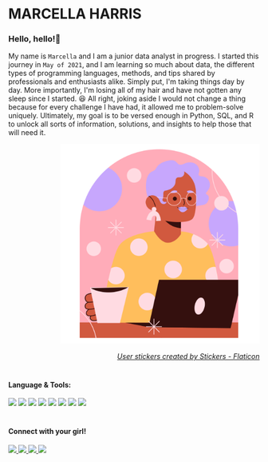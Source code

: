 # MARCELLA HARRIS
### Hello, hello!👋

My name is `Marcella` and I am a junior data analyst in progress. I started this journey in `May of 2021`, and I am learning so much about data, the different types of programming languages, methods, and tips shared by professionals and enthusiasts alike. Simply put, I'm taking things day by day. More importantly, I'm losing all of my hair and have not gotten any sleep since I started. :laughing: All right, joking aside I would not change a thing because for every challenge I have had, it allowed me to problem-solve uniquely. Ultimately, my goal is to be versed enough in Python, SQL, and R to unlock all sorts of information, solutions, and insights to help those that will need it.


<p align="right">
    <img height="400" src="https://github.com/MarcellaHarr/marcellaharr.github.io/blob/main/woman_clipart.png?raw=true" />
<p align="right">
    <em>
        <a href="https://www.flaticon.com/free-stickers/user" title="user stickers" target="_blank">User stickers created by Stickers - Flaticon</a>
    </em>
</p>
</p>

#
#### Language & Tools:

<img height=70 src="https://cdn.jsdelivr.net/gh/devicons/devicon/icons/cplusplus/cplusplus-original.svg"/>  <img height=70 src="https://cdn.jsdelivr.net/gh/devicons/devicon/icons/html5/html5-original.svg"/>  <img height=70 src="https://cdn.jsdelivr.net/gh/devicons/devicon/icons/jupyter/jupyter-original-wordmark.svg" />  <img height=70 src="https://cdn.jsdelivr.net/gh/devicons/devicon/icons/mysql/mysql-original-wordmark.svg" />  <img height=70 src="https://cdn.jsdelivr.net/gh/devicons/devicon/icons/python/python-original.svg" />   <img height=70 src="https://cdn.jsdelivr.net/gh/devicons/devicon/icons/rstudio/rstudio-plain.svg" />    <img height=70 src="https://cdn.jsdelivr.net/gh/devicons/devicon/icons/visualstudio/visualstudio-plain.svg" />  <img height=70 src="https://cdn.jsdelivr.net/gh/devicons/devicon/icons/vscode/vscode-original-wordmark.svg" />
#
#

#### Connect with your girl!

<a href="https://github.com/MarcellaHarr">
    <img height="50" src="https://cdn.jsdelivr.net/gh/devicons/devicon/icons/github/github-original-wordmark.svg"/>
</a>
<a href="https://www.linkedin.com/in/marcellalharris">
    <img height="50" src="https://cdn.jsdelivr.net/gh/devicons/devicon/icons/linkedin/linkedin-plain.svg"/>
</a>
<a href="https://www.kaggle.com/marcellaharris">
    <img height="50" src="https://cdn.jsdelivr.net/gh/devicons/devicon/icons/kaggle/kaggle-original-wordmark.svg"/>
</a>
<a href="https://twitter.com/cellaharris">
    <img height="50" src="https://cdn.jsdelivr.net/gh/devicons/devicon/icons/twitter/twitter-original.svg"/>
</a>


<!---
MarcellaHarr/MarcellaHarr is a ✨ special ✨ repository because its `README.md` (this file) appears on your GitHub profile.
You can click the Preview link to take a look at your changes.
--->
